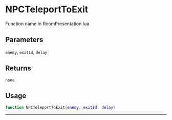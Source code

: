 # NPCTeleportToExit
Function name in RoomPresentation.lua
## Parameters
`enemy`, `exitId`, `delay`
## Returns
`none`
## Usage
```lua
function NPCTeleportToExit(enemy, exitId, delay)
```
---

